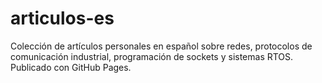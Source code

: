 # articulos-es
Colección de artículos personales en español sobre redes, protocolos de comunicación industrial, programación de sockets y sistemas RTOS. Publicado con GitHub Pages.
